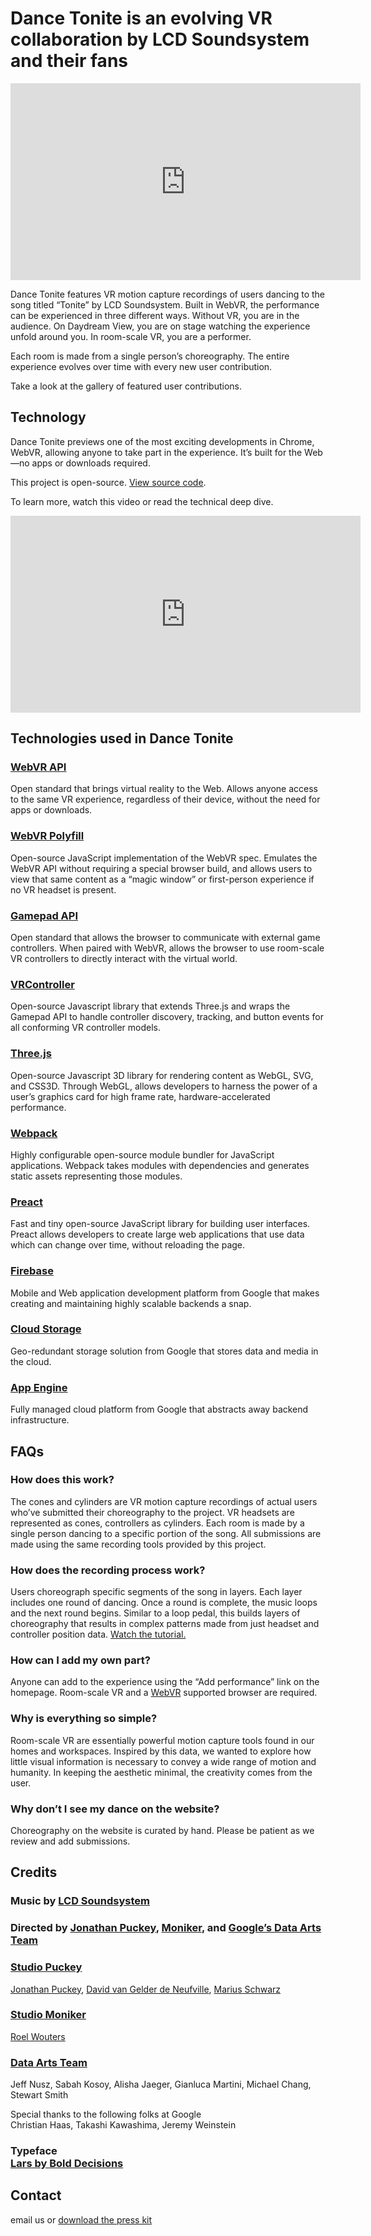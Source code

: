 <div class="title-wrapper">
  <h1>Dance Tonite is an evolving VR collaboration by LCD Soundsystem and their fans</h1>
</div>

<div class="about-video-container">
  <iframe width="560" height="315" src="https://www.youtube.com/embed/WdL_IsD646I" frameborder="0" allowfullscreen></iframe>
</div>

Dance Tonite features VR motion capture recordings of users dancing to the song titled “Tonite” by LCD Soundsystem. Built in WebVR, the performance can be experienced in three different ways. Without VR, you are in the audience. On Daydream View, you are on stage watching the experience unfold around you. In room-scale VR, you are a performer.

Each room is made from a single person’s choreography. The entire experience evolves over time with every new user contribution.  

Take a look at the <a class="gallery-link">gallery of featured user contributions</a>.

## Technology
Dance Tonite previews one of the most exciting developments in Chrome, WebVR, allowing anyone to take part in the experience. It’s built for the Web—no apps or downloads required.

This project is open-source. [View source code](https://github.com/puckey/you-move-me).

To learn more, watch this video or read the technical deep dive.

<div class="about-video-container">
  <iframe width="560" height="315" src="https://www.youtube.com/embed/WdL_IsD646I" frameborder="0" allowfullscreen></iframe>
</div>

## Technologies used in Dance Tonite

<div class="column-wrapper">
  <div>
    <h3><a href="http://webvr.info">WebVR API</a></h3>
    Open standard that brings virtual reality to the Web. Allows anyone access to the same VR experience, regardless of their device, without the need for apps or downloads.
  </div>

  <div>
    <h3><a href="https://github.com/googlevr/webvr-polyfill">WebVR Polyfill</a></h3>
    Open-source JavaScript implementation of the WebVR spec. Emulates the WebVR API without requiring a special browser build, and allows users to view that same content as a “magic window” or first-person experience if no VR headset is present.
  </div>

  <div>
    <h3><a href="https://w3c.github.io/gamepad/">Gamepad API</a></h3>
    Open standard that allows the browser to communicate with external game controllers. When paired with WebVR, allows the browser to use room-scale VR controllers to directly interact with the virtual world.
  </div>

  <div>
    <h3><a href="https://github.com/stewdio/THREE.VRController">VRController</a></h3>
    Open-source Javascript library that extends Three.js and wraps the Gamepad API to handle controller discovery, tracking, and button events for all conforming VR controller models.
  </div>

  <div>
    <h3><a href="http://threejs.org">Three.js</a></h3>
    Open-source Javascript 3D library for rendering content as WebGL, SVG, and CSS3D. Through WebGL, allows developers to harness the power of a user’s graphics card for high frame rate, hardware-accelerated performance.
  </div>

  <div>
    <h3><a href="http://webpack.js.org">Webpack</a></h3>
    Highly configurable open-source module bundler for JavaScript applications. Webpack takes modules with dependencies and generates static assets representing those modules.
  </div>

  <div>
    <h3><a href="https://preactjs.com/">Preact</a></h3>
    Fast and tiny open-source JavaScript library for building user interfaces. Preact allows developers to create large web applications that use data which can change over time, without reloading the page.
  </div>

  <div>
    <h3><a href="https://firebase.google.com/">Firebase</a></h3>
    Mobile and Web application development platform from Google that makes creating and maintaining highly scalable backends a snap.
  </div>

  <div>
    <h3><a href="https://cloud.google.com/storage/">Cloud Storage</a></h3>
    Geo-redundant storage solution from Google that stores data and media in the cloud.
  </div>

  <div>
    <h3><a href="https://cloud.google.com/appengine/">App Engine</a></h3>
    Fully managed cloud platform from Google that abstracts away backend infrastructure.
  </div>
</div>


## FAQs

### How does this work?
The cones and cylinders are VR motion capture recordings of actual users who’ve submitted their choreography to the project. VR headsets are represented as cones, controllers as cylinders. Each room is made by a single person dancing to a specific portion of the song. All submissions are made using the same recording tools provided by this project.

### How does the recording process work?
Users choreograph specific segments of the song in layers. Each layer includes one round of dancing. Once a round is complete, the music loops and the next round begins. Similar to a loop pedal, this builds layers of choreography that results in complex patterns made from just headset and controller position data. [Watch the tutorial.](/record/4/head=yes/)

### How can I add my own part?
Anyone can add to the experience using the “Add performance” link on the homepage. Room-scale VR and a [WebVR](http://webvr.info) supported browser are required.

### Why is everything so simple?
Room-scale VR are essentially powerful motion capture tools found in our homes and workspaces. Inspired by this data, we wanted to explore how little visual information is necessary to convey a wide range of motion and humanity. In keeping the aesthetic minimal, the creativity comes from the user.

### Why don’t I see my dance on the website?
Choreography on the website is curated by hand. Please be patient as we review and add submissions.

<div class="credits-intro">
  <h2>Credits</h2>

  <h3>Music by <a href="http://lcdsoundsystem.com">LCD Soundsystem</a></h3>

  <h3>Directed by <a href="http://puckey.studio">Jonathan Puckey</a>, <a href="http://studiomoniker.com">Moniker</a>, and <a href="http://workshop.chromeexperiments.com/">Google’s Data Arts Team</a></h3>

</div>
<div class="column-wrapper credits">
<div>
  <h3><a href="http://puckey.studio">Studio Puckey</a></h3>
  <a href="http://puckey.studio">
    Jonathan Puckey</a>,
  <a href="http://neufv.website">
    David van Gelder de Neufville</a>,
  <a href="http://mariusschwarz.com">
    Marius Schwarz
  </a>
</div>
<div>
  <h3><a href="http://studiomoniker.com">Studio Moniker</a></h3>
  <a href="http://studiomoniker.com">
    Roel Wouters
  </a>
  </div>
  <div class="single-column">

  <h3><a href="https://github.com/dataarts">Data Arts Team</a></h3>
    Jeff Nusz,
    Sabah Kosoy,
    Alisha Jaeger,
    Gianluca Martini,
    Michael Chang,
    Stewart Smith
  </div>
</div>
<div class="credits mod-thanks">
  <p>Special thanks to the following folks at Google<br/>
    Christian Haas,
    Takashi Kawashima,
    Jeremy Weinstein
  </p>
  <h3>Typeface<br/><a href="https://bold-decisions.biz/typefaces/lars">Lars by Bold Decisions</a></h3>
</div>


## Contact

email us or [download the press kit](https://storage.googleapis.com/you-move-me.appspot.com/presskit/DanceTonite_PressKit.zip)
